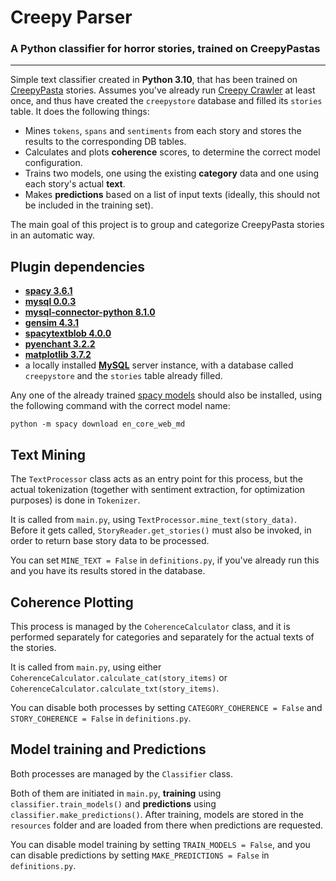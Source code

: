 # Creepy Parser
### A Python classifier for horror stories, trained on CreepyPastas
___
Simple text classifier created in **Python 3.10**, that has been trained on [CreepyPasta](https://www.creepypasta.com) stories.
Assumes you've already run [Creepy Crawler](https://github.com/iresil/creepyCrawler) at least once, and thus have created the `creepystore` database and filled its `stories` table. 
It does the following things:
- Mines `tokens`, `spans` and `sentiments` from each story and stores the results to the corresponding DB tables.
- Calculates and plots **coherence** scores, to determine the correct model configuration.
- Trains two models, one using the existing **category** data and one using each story's actual **text**.
- Makes **predictions** based on a list of input texts (ideally, this should not be included in the training set).

The main goal of this project is to group and categorize CreepyPasta stories in an automatic way.

## Plugin dependencies
- [**spacy 3.6.1**](https://pypi.org/project/spacy/)
- [**mysql 0.0.3**](https://pypi.org/project/mysql/)
- [**mysql-connector-python 8.1.0**](https://pypi.org/project/mysql-connector-python/)
- [**gensim 4.3.1**](https://pypi.org/project/gensim/)
- [**spacytextblob 4.0.0**](https://pypi.org/project/spacytextblob/)
- [**pyenchant 3.2.2**](https://pypi.org/project/pyenchant/)
- [**matplotlib 3.7.2**](https://pypi.org/project/matplotlib/)
- a locally installed [**MySQL**](https://dev.mysql.com/downloads/installer/) server instance, with a database called `creepystore` and the `stories` table already filled.

Any one of the already trained [spacy models](https://spacy.io/models/en) should also be installed, using the following command with the correct model name:
```
python -m spacy download en_core_web_md
```

## Text Mining
The `TextProcessor` class acts as an entry point for this process, but the actual tokenization (together with sentiment extraction, for optimization purposes) is done in `Tokenizer`.

It is called from `main.py`, using `TextProcessor.mine_text(story_data)`.
Before it gets called, `StoryReader.get_stories()` must also be invoked, in order to return base story data to be processed.

You can set `MINE_TEXT = False` in `definitions.py`, if you've already run this and you have its results stored in the database.

## Coherence Plotting
This process is managed by the `CoherenceCalculator` class, and it is performed separately for categories and separately for the actual texts of the stories.

It is called from `main.py`, using either `CoherenceCalculator.calculate_cat(story_items)` or `CoherenceCalculator.calculate_txt(story_items)`.

You can disable both processes by setting `CATEGORY_COHERENCE = False` and `STORY_COHERENCE = False` in `definitions.py`. 

## Model training and Predictions
Both processes are managed by the `Classifier` class.

Both of them are initiated in `main.py`, **training** using `classifier.train_models()` and **predictions** using `classifier.make_predictions()`.
After training, models are stored in the `resources` folder and are loaded from there when predictions are requested.

You can disable model training by setting `TRAIN_MODELS = False`, and you can disable predictions by setting `MAKE_PREDICTIONS = False` in `definitions.py`.